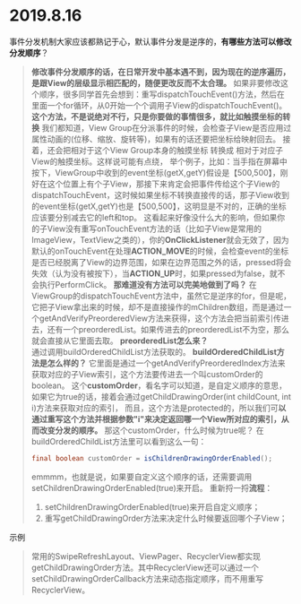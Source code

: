 # 2019.8.16
事件分发机制大家应该都熟记于心，默认事件分发是逆序的，**有哪些方法可以修改分发顺序**？
> **修改事件分发顺序的话，在日常开发中基本遇不到，因为现在的逆序遍历，是跟View的层级显示相匹配的，随便更改反而不太合理。**
> 如果非要修改这个顺序，很多同学首先会想到：重写dispatchTouchEvent()方法，然后在里面一个for循环，从0开始一个个调用子View的dispatchTouchEvent()。
> **这个方法，不是说绝对不行，只是你要做的事情很多，就比如触摸坐标的转换**
> 我们都知道，View Group在分派事件的时候，会检查子View是否应用过属性动画的(位移、缩放、旋转等)，如果有的话还要把坐标给映射回去。
> 接着，还会把相对于这个View Group本身的触摸坐标 转换成 相对于对应子View的触摸坐标。这样说可能有点绕，
> 举个例子，比如：当手指在屏幕中按下，ViewGroup中收到的event坐标(getX,getY)假设是【500,500】，刚好在这个位置上有个子View，那接下来肯定会把事件传给这个子View的dispatchTouchEvent，这时候如果坐标不转换直接传的话，那子View收到的event坐标(getX,getY)也是【500,500】，这明显是不对的，正确的坐标应该要分别减去它的left和top。
> 这看起来好像没什么大的影响，但如果你的子View没有重写onTouchEvent方法的话（比如子View是常用的ImageView，TextView之类的），你的**OnClickListener**就会无效了，因为默认的onTouchEvent在处理**ACTION_MOVE**的时候，会检查event的坐标是否已经脱离了View的边界范围，如果在边界范围之外的话，pressed将会失效（认为没有被按下），当**ACTION_UP**时，如果pressed为false，就不会执行PerformClick。
> **那难道没有方法可以完美地做到了吗？**
> 在ViewGroup的dispatchTouchEvent方法中，虽然它是逆序的for，但是呢，它把子View拿出来的时候，却不是直接操作的mChildren数组，而是通过一个getAndVerifyPreorderedView方法来获得，这个方法会把当前索引传进去，还有一个preorderedList。如果传进去的preorderedList不为空，那么就会直接从它里面去取。
> **preorderedList怎么来？**  
> 通过调用buildOrderedChildList方法获取的。
> **buildOrderedChildList方法是怎么样的？**
> 它里面是通过一个getAndVerifyPreorderedIndex方法来获取对应的子View索引，这个方法要传进去一个叫customOrder的boolean。
> 这个**customOrder**，看名字可以知道，是自定义顺序的意思，如果它为true的话，接着会通过getChildDrawingOrder(int childCount, int i)方法来获取对应的索引，
> 而且，这个方法是protected的，所以我们可**以通过重写这个方法并根据参数"i"来决定返回哪一个View所对应的索引，从而改变分发的顺序。**
> 那这个customOrder，什么时候为true呢？
> 在buildOrderedChildList方法里可以看到这么一句：
>
> ```Java
> final boolean customOrder = isChildrenDrawingOrderEnabled();
> ```
> emmmm，也就是说，如果要自定义这个顺序的话，还需要调用setChildrenDrawingOrderEnabled(true)来开启。
> 重新捋一捋**流程**：
> 1. setChildrenDrawingOrderEnabled(true)来开启自定义顺序；
> 2. 重写getChildDrawingOrder方法来决定什么时候要返回哪个子View；

示例

>常用的SwipeRefreshLayout、ViewPager、RecyclerView都实现getChildDrawingOrder方法。其中RecyclerView还可以通过一个setChildDrawingOrderCallback方法来动态指定顺序，而不用重写RecyclerView。 